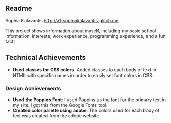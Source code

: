 Readme
---

Sophia Kalavantis
http://a1-sophiakalavantis.glitch.me

This project shows information about myself, including my basic school information, interests, work experience, programming experience, and a fun fact!

## Technical Achievements
- **Used classes for CSS colors**: Added classes to each body of text in HTML with specific names in order to easily set font colors in CSS.

### Design Achievements
- **Used the Poppins Font**: I used Poppins as the font for the primary text in my site. I got this from the Google Fonts tool.
- **Created color palette using adobe**: The colors used for each body of text was created from the adobe website. 
